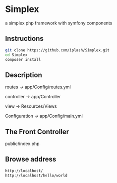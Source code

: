 <div>
  <h1>Simplex</h1>
  <p>a simplex php framework with symfony components</p>
</div>

<h2>Instructions</h2>

```bash
git clone https://github.com/iplash/Simplex.git
cd Simplex
composer install
```

<h2>Description</h2>

routes         -> app/Config/routes.yml

controller     -> app/Controller

view           -> Resources/Views

Configuration  -> app/Config/main.yml

<h2>The Front Controller</h2>

public/index.php


<h2>Browse address</h2>

```bash
http://localhost/
http://localhost/hello/world
```


